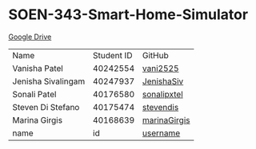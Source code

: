 # SOEN-343-Smart-Home-Simulator

<a href="https://drive.google.com/drive/folders/1JBdkYUl1C41PuekZ6pABAq4UY7PDXJRT?usp=sharing">Google Drive</a>
<table>
  <tr>
    <td>Name</td>
    <td>Student ID</td>
    <td>GitHub</td>
  </tr>

  <tr>
    <td>Vanisha Patel</td>
    <td>40242554</td>
    <td><a href="https://github.com/vani2525">vani2525</a></td>
  </tr>

  <tr>
    <td>Jenisha Sivalingam</td>
    <td>40247937</td>
    <td><a href="https://github.com/JenishaSiv">JenishaSiv</a></td>
  </tr>

  <tr>
    <td>Sonali Patel</td>
    <td>40176580</td>
    <td><a href="https://github.com/sonalipxtel">sonalipxtel</a></td>
  </tr>

  <tr>
    <td>Steven Di Stefano</td>
    <td>40175474</td>
    <td><a href="https://github.com/stevendis">stevendis</a></td>
  </tr>

  <tr>
    <td>Marina Girgis</td>
    <td>40168639</td>
    <td><a href="(https://github.com/marinaGirgis)">marinaGirgis</a></td>
  </tr>

  <tr>
    <td>name</td>
    <td>id</td>
    <td><a href="link to profile">username</a></td>
  </tr>
</table>
